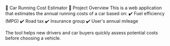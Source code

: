 🚗 Car Running Cost Estimator
📌 Project Overview
This is a web application that estimates the annual running costs of a car based on:
✔️ Fuel efficiency (MPG)
✔️ Road tax
✔️ Insurance group
✔️ User's annual mileage

The tool helps new drivers and car buyers quickly assess potential costs before choosing a vehicle.
